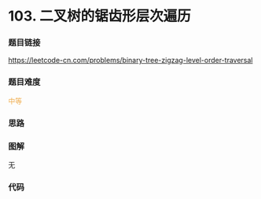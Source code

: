 # 103. 二叉树的锯齿形层次遍历

### 题目链接

https://leetcode-cn.com/problems/binary-tree-zigzag-level-order-traversal

### 题目难度

<font color=#F0AD4E>中等</font>

### 思路



### 图解

无

### 代码

```python
```